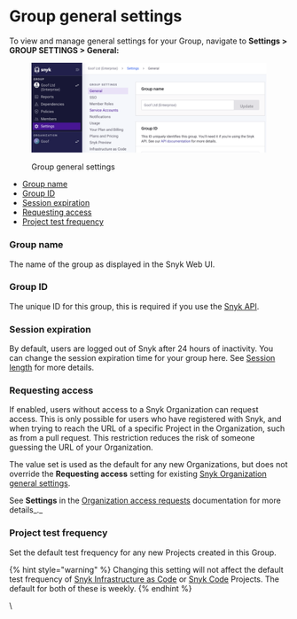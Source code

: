 # Group general settings

To view and manage general settings for your Group, navigate to **Settings > GROUP SETTINGS > General:**

<figure><img src="../../.gitbook/assets/image (1) (3) (1) (1).png" alt=""><figcaption><p>Group general settings</p></figcaption></figure>

* [Group name](group-general-settings.md#group-name)
* [Group ID](group-general-settings.md#group-id)
* [Session expiration](group-general-settings.md#session-expiration)
* [Requesting access](group-general-settings.md#requesting-access)
* [Project test frequency](group-general-settings.md#project-test-frequency)

### Group name

The name of the group as displayed in the Snyk Web UI.

### Group ID

The unique ID for this group, this is required if you use the [Snyk API](../../snyk-api/).

### Session expiration

By default, users are logged out of Snyk after 24 hours of inactivity. You can change the session expiration time for your group here. See [Session length](../manage-users-in-organizations-and-groups/configure-session-length-for-a-snyk-group.md) for more details.

### Requesting access

If enabled, users without access to a Snyk Organization can request access. This is only possible for users who have registered with Snyk, and when trying to reach the URL of a specific Project in the Organization, such as from a pull request. This restriction reduces the risk of someone guessing the URL of your Organization.

The value set is used as the default for any new Organizations, but does not override the **Requesting access** setting for existing [Snyk Organization general settings](organization-general-settings.md#requesting-access).&#x20;

See **Settings** in the [Organization access requests](../manage-users-in-organizations-and-groups/requests-for-access-to-an-organization.md#settings) documentation for more details_._

### Project test frequency

Set the default test frequency for any new Projects created in this Group.

{% hint style="warning" %}
Changing this setting will not affect the default test frequency of [Snyk Infrastructure as Code](../../scan-infrastructure/snyk-infrastructure-as-code/) or [Snyk Code](../../scan-application-code/snyk-code/) Projects. The default for both of these is weekly.
{% endhint %}



\
